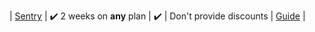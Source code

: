 | [Sentry](https://sentry.io/pricing?ref=unly-nrn) | :heavy_check_mark: 2 weeks on **any** plan | :heavy_check_mark: | Don't provide discounts | [Guide](../guides/monitoring/setup-sentry) |
